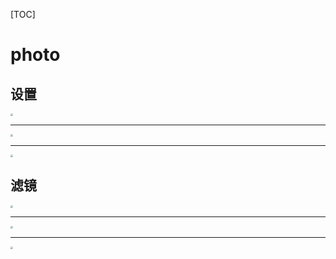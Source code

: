[TOC]



# photo

## 设置

<img src="F:\个人项目\travelling-guideline\image\xihu\shezhi1.png" style="zoom: 25%;" />

-----

<img src="F:\个人项目\travelling-guideline\image\xihu\shezhi2.png" style="zoom: 25%;" />

-----

<img src="F:\个人项目\travelling-guideline\image\xihu\shezhi3.png" style="zoom: 25%;" />

## 滤镜

<img src="F:\个人项目\travelling-guideline\image\xihu\lvjing1.png" style="zoom: 25%;" />

-----

<img src="F:\个人项目\travelling-guideline\image\xihu\lvjing2.png" style="zoom: 25%;" />

-----

<img src="F:\个人项目\travelling-guideline\image\xihu\lvjing3.png" style="zoom: 25%;" />
